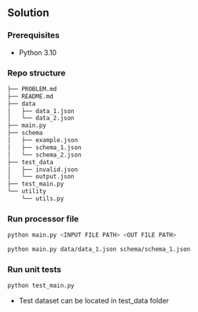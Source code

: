 ## Solution

### Prerequisites 

- Python 3.10

### Repo structure 

```sh
├── PROBLEM.md
├── README.md
├── data
│   ├── data_1.json
│   └── data_2.json
├── main.py
├── schema
│   ├── example.json
│   ├── schema_1.json
│   └── schema_2.json
├── test_data
│   ├── invalid.json
│   └── output.json
├── test_main.py
└── utility
    └── utils.py 
```

### Run processor file

```sh
python main.py <INPUT FILE PATH> <OUT FILE PATH>
```

```sh
python main.py data/data_1.json schema/schema_1.json
```

### Run unit tests 

```sh
python test_main.py
```

- Test dataset can be located in test_data folder

